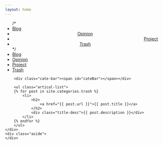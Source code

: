 ```yaml
---
layout: home
---
```


<div class="index-content trash">
    <div class="section">
        <ul class="artical-cate">
            /*
			<li><a href="/"><span>Blog</span></a></li>
            <li style="text-align:center"><a href="/opinion"><span>Opinion</span></a></li>
            <li style="text-align:right"><a href="/project"><span>Project</span></a></li>
			<li class="on" style="text-align:center"><a href="/trash"><span>Trash</span></a></li>
			*/
			<li ><a href="/"><span>Blog</span></a></li>
            <li ><a href="/opinion"><span>Opinion</span></a></li>
            <li ><a href="/project"><span>Project</span></a></li>
			<li class="on"><a href="/trash"><span>Trash</span></a></li>
        </ul>

        <div class="cate-bar"><span id="cateBar"></span></div>

        <ul class="artical-list">
        {% for post in site.categories.trash %}
            <li>
                <h2>
                    <a href="{{ post.url }}">{{ post.title }}</a>
                </h2>
                <div class="title-desc">{{ post.description }}</div>
            </li>
        {% endfor %}
        </ul>
    </div>
    <div class="aside">
    </div>
</div>
